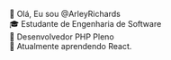 👋 Olá, Eu sou @ArleyRichards<br>
🎓 Estudante de Engenharia de Software<br>
🐘 Desenvolvedor PHP Pleno<br>
🌱 Atualmente aprendendo React.<br>
